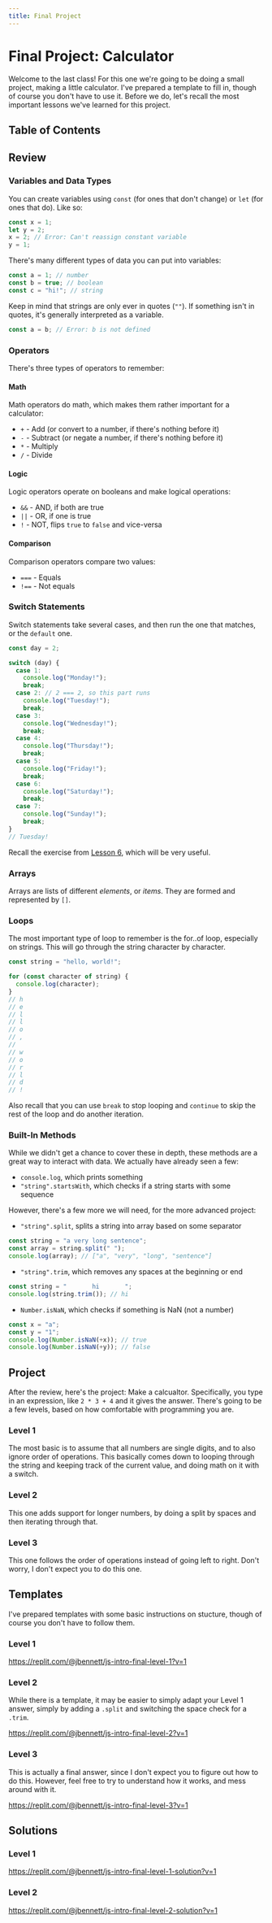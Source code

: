 ```yaml
---
title: Final Project
---
```


# Final Project: Calculator

Welcome to the last class! For this one we're going to be doing a small project, making a little calculator. I've prepared a template to fill in, though of course you don't have to use it. Before we do, let's recall the most important lessons we've learned for this project.

## Table of Contents

## Review

### Variables and Data Types

You can create variables using `const` (for ones that don't change) or `let` (for ones that do). Like so:

```js
const x = 1;
let y = 2;
x = 2; // Error: Can't reassign constant variable
y = 1;
```

There's many different types of data you can put into variables:

```js
const a = 1; // number
const b = true; // boolean
const c = "hi!"; // string
```

Keep in mind that strings are only ever in quotes (`""`). If something isn't in quotes, it's generally interpreted as a variable.

```js
const a = b; // Error: b is not defined
```

### Operators

There's three types of operators to remember:

#### Math

Math operators do math, which makes them rather important for a calculator:

- `+` - Add (or convert to a number, if there's nothing before it)
- `-` - Subtract (or negate a number, if there's nothing before it)
- `*` - Multiply
- `/` - Divide

#### Logic

Logic operators operate on booleans and make logical operations:

- `&&` - AND, if both are true
- `||` - OR, if one is true
- `!` - NOT, flips `true` to `false` and vice-versa

#### Comparison

Comparison operators compare two values:

- `===` - Equals
- `!==` - Not equals

### Switch Statements

Switch statements take several cases, and then run the one that matches, or the `default` one.

```js
const day = 2;

switch (day) {
  case 1:
    console.log("Monday!");
    break;
  case 2: // 2 === 2, so this part runs
    console.log("Tuesday!");
    break;
  case 3:
    console.log("Wednesday!");
    break;
  case 4:
    console.log("Thursday!");
    break;
  case 5:
    console.log("Friday!");
    break;
  case 6:
    console.log("Saturday!");
    break;
  case 7:
    console.log("Sunday!");
    break;
}
// Tuesday!
```

Recall the exercise from [Lesson 6](/6.html), which will be very useful.

### Arrays

Arrays are lists of different _elements_, or _items_. They are formed and represented by `[]`.

### Loops

The most important type of loop to remember is the for..of loop, especially on strings. This will go through the string character by character.

```js
const string = "hello, world!";

for (const character of string) {
  console.log(character);
}
// h
// e
// l
// l
// o
// ,
//
// w
// o
// r
// l
// d
// !
```

Also recall that you can use `break` to stop looping and `continue` to skip the rest of the loop and do another iteration.

### Built-In Methods

While we didn't get a chance to cover these in depth, these methods are a great way to interact with data. We actually have already seen a few:

- `console.log`, which prints something
- `"string".startsWith`, which checks if a string starts with some sequence

However, there's a few more we will need, for the more advanced project:

- `"string".split`, splits a string into array based on some separator

```js
const string = "a very long sentence";
const array = string.split(" ");
console.log(array); // ["a", "very", "long", "sentence"]
```

- `"string".trim`, which removes any spaces at the beginning or end

```js
const string = "       hi       ";
console.log(string.trim()); // hi
```

- `Number.isNaN`, which checks if something is NaN (not a number)

```js
const x = "a";
const y = "1";
console.log(Number.isNaN(+x)); // true
console.log(Number.isNaN(+y)); // false
```

## Project

After the review, here's the project: Make a calcualtor. Specifically, you type in an expression, like `2 * 3 + 4` and it gives the answer. There's going to be a few levels, based on how comfortable with programming you are.

### Level 1

The most basic is to assume that all numbers are single digits, and to also ignore order of operations. This basically comes down to looping through the string and keeping track of the current value, and doing math on it with a switch.

### Level 2

This one adds support for longer numbers, by doing a split by spaces and then iterating through that.

### Level 3

This one follows the order of operations instead of going left to right. Don't worry, I don't expect you to do this one.

## Templates

I've prepared templates with some basic instructions on stucture, though of course you don't have to follow them.

### Level 1

https://replit.com/@jbennett/js-intro-final-level-1?v=1

### Level 2

While there is a template, it may be easier to simply adapt your Level 1 answer, simply by adding a `.split` and switching the space check for a `.trim`.

https://replit.com/@jbennett/js-intro-final-level-2?v=1

### Level 3

This is actually a final answer, since I don't expect you to figure out how to do this. However, feel free to try to understand how it works, and mess around with it.

https://replit.com/@jbennett/js-intro-final-level-3?v=1

## Solutions

### Level 1

https://replit.com/@jbennett/js-intro-final-level-1-solution?v=1

### Level 2

https://replit.com/@jbennett/js-intro-final-level-2-solution?v=1
